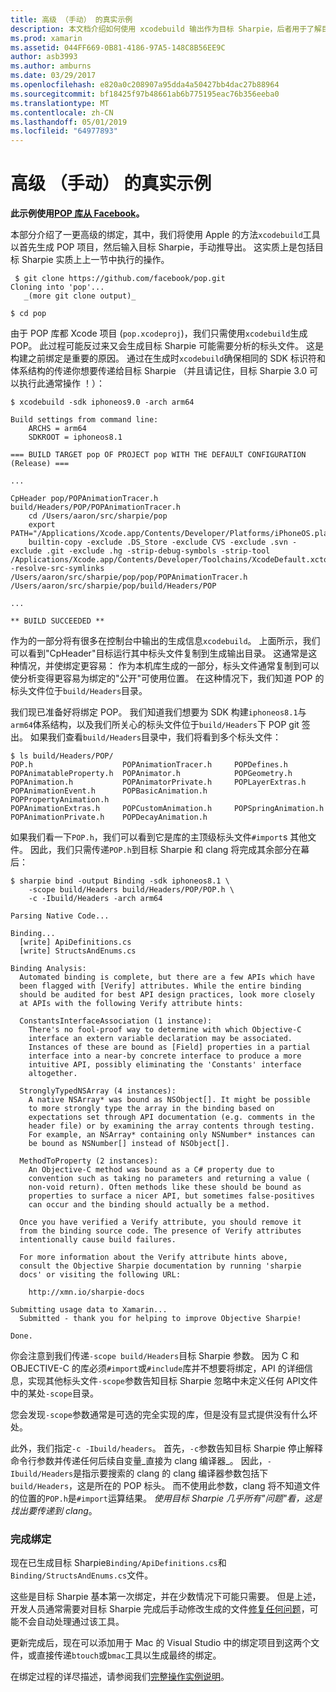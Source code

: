 ```yaml
---
title: 高级 （手动） 的真实示例
description: 本文档介绍如何使用 xcodebuild 输出作为目标 Sharpie，后者用于了解目标 Sharpie 实质上的作用的输入。
ms.prod: xamarin
ms.assetid: 044FF669-0B81-4186-97A5-148C8B56EE9C
author: asb3993
ms.author: amburns
ms.date: 03/29/2017
ms.openlocfilehash: e820a0c208907a95dda4a50427bb4dac27b88964
ms.sourcegitcommit: bf18425f97b48661ab6b775195eac76b356eeba0
ms.translationtype: MT
ms.contentlocale: zh-CN
ms.lasthandoff: 05/01/2019
ms.locfileid: "64977893"
---
```

# <a name="advanced-manual-real-world-example"></a>高级 （手动） 的真实示例

**此示例使用[POP 库从 Facebook](https://github.com/facebook/pop)。**

本部分介绍了一更高级的绑定，其中，我们将使用 Apple 的方法`xcodebuild`工具以首先生成 POP 项目，然后输入目标 Sharpie，手动推导出。 这实质上是包括目标 Sharpie 实质上上一节中执行的操作。

```
 $ git clone https://github.com/facebook/pop.git
Cloning into 'pop'...
   _(more git clone output)_

$ cd pop
```

由于 POP 库都 Xcode 项目 (`pop.xcodeproj`)，我们只需使用`xcodebuild`生成 POP。 此过程可能反过来又会生成目标 Sharpie 可能需要分析的标头文件。 这是构建之前绑定是重要的原因。 通过在生成时`xcodebuild`确保相同的 SDK 标识符和体系结构的传递你想要传递给目标 Sharpie （并且请记住，目标 Sharpie 3.0 可以执行此通常操作 ！）：

```
$ xcodebuild -sdk iphoneos9.0 -arch arm64

Build settings from command line:
    ARCHS = arm64
    SDKROOT = iphoneos8.1
 
=== BUILD TARGET pop OF PROJECT pop WITH THE DEFAULT CONFIGURATION (Release) ===
 
...
 
CpHeader pop/POPAnimationTracer.h build/Headers/POP/POPAnimationTracer.h
    cd /Users/aaron/src/sharpie/pop
    export PATH="/Applications/Xcode.app/Contents/Developer/Platforms/iPhoneOS.platform/Developer/usr/bin:/Applications/Xcode.app/Contents/Developer/usr/bin:/Users/aaron/bin::/usr/local/bin:/usr/bin:/bin:/usr/sbin:/sbin:/opt/X11/bin:/usr/local/git/bin:/Users/aaron/.rvm/bin"
    builtin-copy -exclude .DS_Store -exclude CVS -exclude .svn -exclude .git -exclude .hg -strip-debug-symbols -strip-tool /Applications/Xcode.app/Contents/Developer/Toolchains/XcodeDefault.xctoolchain/usr/bin/strip -resolve-src-symlinks /Users/aaron/src/sharpie/pop/pop/POPAnimationTracer.h /Users/aaron/src/sharpie/pop/build/Headers/POP
 
...
 
** BUILD SUCCEEDED **
```

作为的一部分将有很多在控制台中输出的生成信息`xcodebuild`。 上面所示，我们可以看到"CpHeader"目标运行其中标头文件复制到生成输出目录。 这通常是这种情况，并使绑定更容易： 作为本机库生成的一部分，标头文件通常复制到可以使分析变得更容易为绑定的"公开"可使用位置。 在这种情况下，我们知道 POP 的标头文件位于`build/Headers`目录。

我们现已准备好将绑定 POP。 我们知道我们想要为 SDK 构建`iphoneos8.1`与`arm64`体系结构，以及我们所关心的标头文件位于`build/Headers`下 POP git 签出。 如果我们查看`build/Headers`目录中，我们将看到多个标头文件：

```
$ ls build/Headers/POP/
POP.h                    POPAnimationTracer.h     POPDefines.h
POPAnimatableProperty.h  POPAnimator.h            POPGeometry.h
POPAnimation.h           POPAnimatorPrivate.h     POPLayerExtras.h
POPAnimationEvent.h      POPBasicAnimation.h      POPPropertyAnimation.h
POPAnimationExtras.h     POPCustomAnimation.h     POPSpringAnimation.h
POPAnimationPrivate.h    POPDecayAnimation.h
```

如果我们看一下`POP.h`，我们可以看到它是库的主顶级标头文件`#import`s 其他文件。 因此，我们只需传递`POP.h`到目标 Sharpie 和 clang 将完成其余部分在幕后：

```
$ sharpie bind -output Binding -sdk iphoneos8.1 \
    -scope build/Headers build/Headers/POP/POP.h \
    -c -Ibuild/Headers -arch arm64

Parsing Native Code...

Binding...
  [write] ApiDefinitions.cs
  [write] StructsAndEnums.cs

Binding Analysis:
  Automated binding is complete, but there are a few APIs which have
  been flagged with [Verify] attributes. While the entire binding
  should be audited for best API design practices, look more closely
  at APIs with the following Verify attribute hints:

  ConstantsInterfaceAssociation (1 instance):
    There's no fool-proof way to determine with which Objective-C
    interface an extern variable declaration may be associated.
    Instances of these are bound as [Field] properties in a partial
    interface into a near-by concrete interface to produce a more
    intuitive API, possibly eliminating the 'Constants' interface
    altogether.

  StronglyTypedNSArray (4 instances):
    A native NSArray* was bound as NSObject[]. It might be possible
    to more strongly type the array in the binding based on
    expectations set through API documentation (e.g. comments in the
    header file) or by examining the array contents through testing.
    For example, an NSArray* containing only NSNumber* instances can
    be bound as NSNumber[] instead of NSObject[].

  MethodToProperty (2 instances):
    An Objective-C method was bound as a C# property due to
    convention such as taking no parameters and returning a value (
    non-void return). Often methods like these should be bound as
    properties to surface a nicer API, but sometimes false-positives
    can occur and the binding should actually be a method.

  Once you have verified a Verify attribute, you should remove it
  from the binding source code. The presence of Verify attributes
  intentionally cause build failures.

  For more information about the Verify attribute hints above,
  consult the Objective Sharpie documentation by running 'sharpie
  docs' or visiting the following URL:

    http://xmn.io/sharpie-docs

Submitting usage data to Xamarin...
  Submitted - thank you for helping to improve Objective Sharpie!

Done.
```

你会注意到我们传递`-scope build/Headers`目标 Sharpie 参数。 因为 C 和 OBJECTIVE-C 的库必须`#import`或`#include`库并不想要将绑定，API 的详细信息，实现其他标头文件`-scope`参数告知目标 Sharpie 忽略中未定义任何 API文件中的某处`-scope`目录。

您会发现`-scope`参数通常是可选的完全实现的库，但是没有显式提供没有什么坏处。

此外，我们指定`-c -Ibuild/headers`。 首先，`-c`参数告知目标 Sharpie 停止解释命令行参数并传递任何后续自变量_直接为 clang 编译器_。 因此，`-Ibuild/Headers`是指示要搜索的 clang 的 clang 编译器参数包括下`build/Headers`，这是所在的 POP 标头。 而不使用此参数，clang 将不知道文件的位置的`POP.h`是`#import`运算结果。 _使用目标 Sharpie 几乎所有"问题"看，这是找出要传递到 clang_。

### <a name="completing-the-binding"></a>完成绑定

现在已生成目标 Sharpie`Binding/ApiDefinitions.cs`和`Binding/StructsAndEnums.cs`文件。

这些是目标 Sharpie 基本第一次绑定，并在少数情况下可能只需要。 但是上述，开发人员通常需要对目标 Sharpie 完成后手动修改生成的文件[修复任何问题](~/cross-platform/macios/binding/objective-sharpie/platform/apidefinitions-structsandenums.md)，可能不会自动处理通过该工具。

更新完成后，现在可以添加用于 Mac 的 Visual Studio 中的绑定项目到这两个文件，或直接传递`btouch`或`bmac`工具以生成最终的绑定。

在绑定过程的详尽描述，请参阅我们[完整操作实例说明](~/ios/platform/binding-objective-c/walkthrough.md)。
